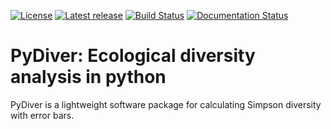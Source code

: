 [![License](https://img.shields.io/pypi/l/python-diver.svg)](https://github.com/andim/pydiver/blob/main/LICENSE)
[![Latest release](https://img.shields.io/pypi/v/python-diver.svg)](https://pypi.python.org/pypi/python-diver)
[![Build Status](https://app.travis-ci.com/andim/pydiver.svg?branch=main)](https://app.travis-ci.com/andim/pydiver)
[![Documentation Status](https://readthedocs.org/projects/pydiver/badge/?version=latest)](https://pydiver.readthedocs.io/en/latest/?badge=latest)

# PyDiver: Ecological diversity analysis in python

PyDiver is a lightweight software package for calculating Simpson diversity with error bars.


